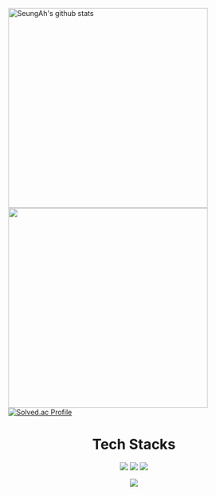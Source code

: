 <a href="https://github.com/NamSeoYong"><img align="left" style="width :400px" src="https://github-readme-stats.vercel.app/api?username=NamSeoYong&bg_color==30,FF7F50,FF69B4&title_color=fff&text_color=fff&include_all_commits=true&show_icons=true&theme=gradient&hide=issues&hide_border=true&count_private=true&line_height=30&border_radius=15" alt="SeungAh's github stats"/></a>
<a href="https://github.com/NamSeoYong"><img align="left" style="width :400px" src="https://github-readme-stats.vercel.app/api/top-langs/?username=NamSeoYong&layout=compact&bg_color=30,FF7F50,FF69B4&title_color=fff&hide=css,GLSL,c%2B%2B,scss,c,jupyter%20notebook,ShaderLab,HLSL,HTML&text_color=fff&hide_border=true&card_width=400px&border_radius=12"/></a>
[![Solved.ac Profile](http://mazassumnida.wtf/api/v2/generate_badge?boj=ktx3900)](https://solved.ac/nsynsynsy/)

<h1 align="center">Tech Stacks</h1>

<p align="center">
<img src="https://img.shields.io/badge/Python-3766AB?style=flat-square&logo=Python&logoColor=white"/>
<img src="https://img.shields.io/badge/C-A8B9CC?style=flat-square&logo=C&logoColor=white"/> 
<img src="https://img.shields.io/badge/PyTorch-EE4C2C?style=flat-square&logo=PyTorch&logoColor=white"/>

<p align="center">
<a href="https://hits.seeyoufarm.com"><img src="https://hits.seeyoufarm.com/api/count/incr/badge.svg?url=https%3A%2F%2Fgithub.com%2FNamSeoYong&count_bg=%2379C83D&title_bg=%23555555&icon=&icon_color=%23E7E7E7&title=hits&edge_flat=false"/></a>
